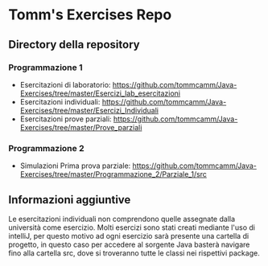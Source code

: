 # Tomm's Exercises Repo

## Directory della repository
### Programmazione 1
- Esercitazioni di laboratorio: https://github.com/tommcamm/Java-Exercises/tree/master/Esercizi_lab_esercitazioni
- Esercitazioni individuali: https://github.com/tommcamm/Java-Exercises/tree/master/Esercizi_Individuali
- Esercitazioni prove parziali: https://github.com/tommcamm/Java-Exercises/tree/master/Prove_parziali
### Programmazione 2
- Simulazioni Prima prova parziale: https://github.com/tommcamm/Java-Exercises/tree/master/Programmazione_2/Parziale_1/src

## Informazioni aggiuntive
Le esercitazioni individuali non comprendono quelle assegnate dalla università come esercizio.
Molti esercizi sono stati creati mediante l'uso di intelliJ, per questo motivo ad ogni esercizio sarà presente una cartella di progetto, in questo caso per accedere al sorgente Java basterà navigare fino alla cartella src, dove si troveranno tutte le classi nei rispettivi package.
